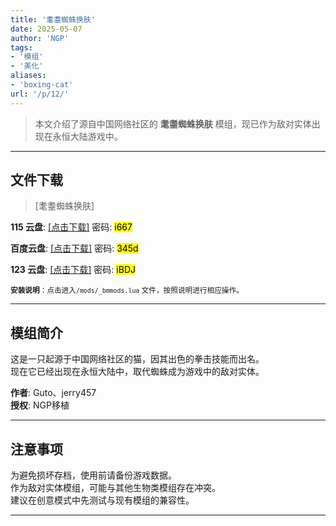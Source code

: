 ```yaml
---
title: '耄耋蜘蛛换肤'
date: 2025-05-07
author: 'NGP'
tags:
- '模组'
- '美化'
aliases:
- 'boxing-cat'
url: '/p/12/'
---
```


> 本文介绍了源自中国网络社区的 **耄耋蜘蛛换肤** 模组，现已作为敌对实体出现在永恒大陆游戏中。

---

## 文件下载

> [耄耋蜘蛛换肤]  

**115 云盘**: [[点击下载]](https://115cdn.com/s/swwz68e3hiv?password=i667) 密码: <mark>i667</mark>  

**百度云盘**: [[点击下载]](https://pan.baidu.com/s/11nzTJ2ltZWayb88KN_S-DA?pwd=345d) 密码: <mark>345d</mark>  

**123 云盘**: [[点击下载]](https://www.123684.com/s/REwkjv-JhI23?pwd=iBDJ) 密码: <mark>iBDJ</mark>  

<small> **安装说明**：点击进入`/mods/_bmmods.lua` 文件，按照说明进行相应操作。</small>  

---

## 模组简介

>  
这是一只起源于中国网络社区的猫，因其出色的拳击技能而出名。  
现在它已经出现在永恒大陆中，取代蜘蛛成为游戏中的敌对实体。  

**作者**: Guto、jerry457  
**授权**: NGP移植  

---

## 注意事项

>  
为避免损坏存档，使用前请备份游戏数据。  
作为敌对实体模组，可能与其他生物类模组存在冲突。  
建议在创意模式中先测试与现有模组的兼容性。  

---

